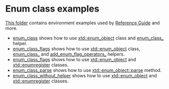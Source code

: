 # Enum class examples

[This folder](.) contains environment examples used by [Reference Guide](https://codedocs.xyz/gammasoft71/xtd/) and more.

* [enum_class](enum_class/README.md) shows how to use [xtd::enum_object](../../../src/xtd.core/include/xtd/xtd::enum_object.h) class and [enum_class_](../../../src/xtd.core/include/xtd/xtd::enum_object.h) helper.
* [enum_class_flags](enum_class_flags/README.md) shows how to use [xtd::enum_object](../../../src/xtd.core/include/xtd/xtd::enum_object.h) class, [enum_class_](../../../src/xtd.core/include/xtd/xtd::enum_object.h) and [add_enum_flag_operators_](../../../src/xtd.core/include/xtd/xtd::enum_object.h) helpers.
* [enum_class_flags](enum_class_flagswithout_helper/README.md) shows how to use [xtd::enum_object](../../../src/xtd.core/include/xtd/xtd::enum_object.h) and [xtd::enumregister](../../../src/xtd.core/include/xtd/xtd::enum_object.h) classes.
* [enum_class_parse](enum_class_parse/README.md) shows how to use [xtd::enum_object::parse](../../../src/xtd.core/include/xtd/xtd::enum_object.h) method.
* [enum_class_without_helper](enum_class_without_helper/README.md) shows how to use [xtd::enum_object](../../../src/xtd.core/include/xtd/xtd::enum_object.h) and [xtd::enumregister](../../../src/xtd.core/include/xtd/xtd::enum_object.h) classes.
